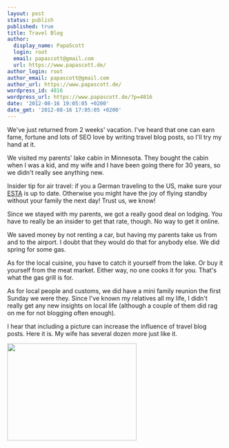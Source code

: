 ```yaml
---
layout: post
status: publish
published: true
title: Travel Blog
author:
  display_name: PapaScott
  login: root
  email: papascott@gmail.com
  url: https://www.papascott.de/
author_login: root
author_email: papascott@gmail.com
author_url: https://www.papascott.de/
wordpress_id: 4816
wordpress_url: https://www.papascott.de/?p=4816
date: '2012-08-16 19:05:05 +0200'
date_gmt: '2012-08-16 17:05:05 +0200'
---
```

<p>We've just returned from 2 weeks' vacation. I've heard that one can earn fame, fortune and lots of SEO love by writing travel blog posts, so I'll try my hand at it.</p>
<p>We visited my parents' lake cabin in Minnesota. They bought the cabin when I was a kid, and my wife and I have been going there for 30 years, so we didn't really see anything new.</p>
<p>Insider tip for air travel: if you a German traveling to the US, make sure your <a href="https://esta.cbp.dhs.gov/esta/">ESTA</a> is up to date. Otherwise you might have the joy of flying standby without your family the next day! Trust us, we know!</p>
<p>Since we stayed with my parents, we got a really good deal on lodging. You have to really be an insider to get that rate, though. No way to get it online.</p>
<p>We saved money by not renting a car, but having my parents take us from and to the airport. I doubt that they would do that for anybody else. We did spring for some gas.</p>
<p>As for the local cuisine, you have to catch it yourself from the lake. Or buy it yourself from the meat market. Either way, no one cooks it for you. That's what the gas grill is for.</p>
<p>As for local people and customs, we did have a mini family reunion the first Sunday we were they. Since I've known my relatives all my life, I didn't really get any new insights on local life (although a couple of them did rag on me for not blogging often enough).</p>
<p>I hear that including a picture can increase the influence of travel blog posts. Here it is. My wife has several dozen more just like it.</p>
<p><a href="/wordpress/wp-content/uploads/2012/08/547851_339918369429164_1126097241_n.jpeg"><img src="https://res.cloudinary.com/papascott/image/upload/wordpress/wp-content/uploads/2012/08/547851_339918369429164_1126097241_n-300x225.jpeg" alt="" title="547851_339918369429164_1126097241_n.jpeg" width="300" height="225" class="alignnone size-medium wp-image-4815" /></a></p>
